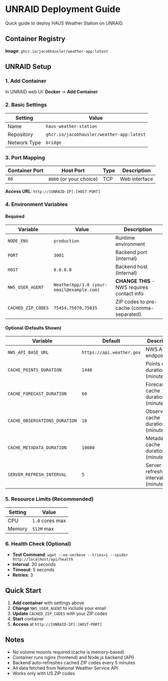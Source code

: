 # UNRAID Deployment Guide

Quick guide to deploy HAUS Weather Station on UNRAID.

## Container Registry

**Image**: `ghcr.io/jacobhausler/weather-app:latest`

## UNRAID Setup

### 1. Add Container

In UNRAID web UI: **Docker** → **Add Container**

### 2. Basic Settings

| Setting | Value |
|---------|-------|
| Name | `haus-weather-station` |
| Repository | `ghcr.io/jacobhausler/weather-app:latest` |
| Network Type | `bridge` |

### 3. Port Mapping

| Container Port | Host Port | Type | Description |
|----------------|-----------|------|-------------|
| `80` | `8080` (or your choice) | TCP | Web interface |

**Access URL**: `http://[UNRAID-IP]:[HOST-PORT]`

### 4. Environment Variables

#### Required
| Variable | Value | Description |
|----------|-------|-------------|
| `NODE_ENV` | `production` | Runtime environment |
| `PORT` | `3001` | Backend port (internal) |
| `HOST` | `0.0.0.0` | Backend host (internal) |
| `NWS_USER_AGENT` | `WeatherApp/1.0 (your-email@example.com)` | **CHANGE THIS** - NWS requires contact info |
| `CACHED_ZIP_CODES` | `75454,75070,75035` | ZIP codes to pre-cache (comma-separated) |

#### Optional (Defaults Shown)
| Variable | Default | Description |
|----------|---------|-------------|
| `NWS_API_BASE_URL` | `https://api.weather.gov` | NWS API endpoint |
| `CACHE_POINTS_DURATION` | `1440` | Points cache duration (minutes) |
| `CACHE_FORECAST_DURATION` | `60` | Forecast cache duration (minutes) |
| `CACHE_OBSERVATIONS_DURATION` | `10` | Observations cache duration (minutes) |
| `CACHE_METADATA_DURATION` | `10080` | Metadata cache duration (minutes) |
| `SERVER_REFRESH_INTERVAL` | `5` | Server refresh interval (minutes) |

### 5. Resource Limits (Recommended)

| Setting | Value |
|---------|-------|
| CPU | `1.0` cores max |
| Memory | `512M` max |

### 6. Health Check (Optional)

- **Test Command**: `wget --no-verbose --tries=1 --spider http://localhost/api/health`
- **Interval**: 30 seconds
- **Timeout**: 5 seconds
- **Retries**: 3

## Quick Start

1. **Add container** with settings above
2. **Change** `NWS_USER_AGENT` to include your email
3. **Update** `CACHED_ZIP_CODES` with your ZIP codes
4. **Start** container
5. **Access** at `http://[UNRAID-IP]:[HOST-PORT]`

## Notes

- No volume mounts required (cache is memory-based)
- Container runs nginx (frontend) and Node.js backend (API)
- Backend auto-refreshes cached ZIP codes every 5 minutes
- All data fetched from National Weather Service API
- Works only with US ZIP codes
